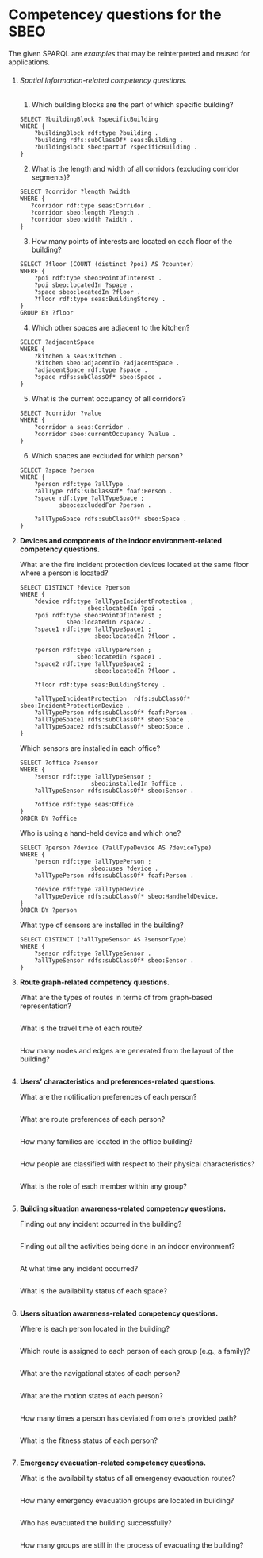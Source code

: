 # Competencey questions for the SBEO

The given SPARQL are _examples_ that may be reinterpreted and reused for applications.

1. ###### Spatial Information-related competency questions.
    1. Which building blocks are the part of which specific building?   

    ```
    SELECT ?buildingBlock ?specificBuilding
    WHERE {
        ?buildingBlock rdf:type ?building .
        ?building rdfs:subClassOf* seas:Building .
        ?buildingBlock sbeo:partOf ?specificBuilding . 
    }
    ```
    2. What is the length and width of all corridors (excluding corridor segments)?  
 
     ```
    SELECT ?corridor ?length ?width 
    WHERE {
        ?corridor rdf:type seas:Corridor .
        ?corridor sbeo:length ?length . 
        ?corridor sbeo:width ?width . 
    }
     ```
    
    3. How many points of interests are located on each floor of the building?   
    ```
    SELECT ?floor (COUNT (distinct ?poi) AS ?counter) 
    WHERE {
        ?poi rdf:type sbeo:PointOfInterest .
        ?poi sbeo:locatedIn ?space . 
        ?space sbeo:locatedIn ?floor . 
        ?floor rdf:type seas:BuildingStorey .
    }
    GROUP BY ?floor 
    ```
    
    4. Which other spaces are adjacent to the kitchen?   
    ```
    SELECT ?adjacentSpace
    WHERE {
        ?kitchen a seas:Kitchen .
        ?kitchen sbeo:adjacentTo ?adjacentSpace . 
        ?adjacentSpace rdf:type ?space . 
        ?space rdfs:subClassOf* sbeo:Space .
    }
    ```

    5. What is the current occupancy of all corridors?  
    ```
    SELECT ?corridor ?value
    WHERE {
        ?corridor a seas:Corridor .
        ?corridor sbeo:currentOccupancy ?value . 
    }
    ```

    6. Which spaces are excluded for which person?   
    ```
    SELECT ?space ?person
    WHERE {
        ?person rdf:type ?allType . 
        ?allType rdfs:subClassOf* foaf:Person . 
        ?space rdf:type ?allTypeSpace ;
               sbeo:excludedFor ?person . 

        ?allTypeSpace rdfs:subClassOf* sbeo:Space .
    }
    ```


2. **Devices and components of the indoor environment-related competency questions.**

    What are the fire incident protection devices located at the same floor where a person is located?  
    ```
    SELECT DISTINCT ?device ?person
    WHERE {
        ?device rdf:type ?allTypeIncidentProtection ;
                       sbeo:locatedIn ?poi .
        ?poi rdf:type sbeo:PointOfInterest ; 
                 sbeo:locatedIn ?space2 . 
        ?space1 rdf:type ?allTypeSpace1 ; 
                         sbeo:locatedIn ?floor .

        ?person rdf:type ?allTypePerson ;
                    sbeo:locatedIn ?space1 . 
        ?space2 rdf:type ?allTypeSpace2 ;
                         sbeo:locatedIn ?floor . 

        ?floor rdf:type seas:BuildingStorey .

        ?allTypeIncidentProtection  rdfs:subClassOf* sbeo:IncidentProtectionDevice .
        ?allTypePerson rdfs:subClassOf* foaf:Person . 
        ?allTypeSpace1 rdfs:subClassOf* sbeo:Space .
        ?allTypeSpace2 rdfs:subClassOf* sbeo:Space .
    }
    ```

    Which sensors are installed in each office?   
    ```
    SELECT ?office ?sensor
    WHERE {
        ?sensor rdf:type ?allTypeSensor ;
                        sbeo:installedIn ?office . 
        ?allTypeSensor rdfs:subClassOf* sbeo:Sensor . 

        ?office rdf:type seas:Office . 
    }
    ORDER BY ?office 
    ```

    Who is using a hand-held device and which one?  
    ```
    SELECT ?person ?device (?allTypeDevice AS ?deviceType)
    WHERE {
        ?person rdf:type ?allTypePerson ;
                        sbeo:uses ?device . 
        ?allTypePerson rdfs:subClassOf* foaf:Person . 

        ?device rdf:type ?allTypeDevice . 
        ?allTypeDevice rdfs:subClassOf* sbeo:HandheldDevice. 
    }
    ORDER BY ?person
    ```

    What type of sensors are installed in the building?   
    ```
    SELECT DISTINCT (?allTypeSensor AS ?sensorType)
    WHERE {
        ?sensor rdf:type ?allTypeSensor .
        ?allTypeSensor rdfs:subClassOf* sbeo:Sensor . 
    }
    ```




3. **Route graph-related competency questions.**

    What are the types of routes in terms of from graph-based representation?   
    ```
    ```

    What is the travel time of each route?   
    ```
    ```

    How many nodes and edges are generated from the layout of the building?   
    ```
    ```




4. **Users’ characteristics and preferences-related questions.**

    What are the notification preferences of each person?   
    ```
    ```

    What are route preferences of each person?   
    ```
    ```

    How many families are located in the office building?  
    ```
    ```

    How people are classified with respect to their physical characteristics?   
    ```
    ```

    What is the role of each member within any group?   
    ```
    ```





5. **Building situation awareness-related competency questions.**

    Finding out any incident occurred in the building?   
    ```
    ```

    Finding out all the activities being done in an indoor environment?   
    ```
    ```

    At what time any incident occurred?   
    ```
    ```

    What is the availability status of each space?   
    ```
    ```



6. **Users situation awareness-related competency questions.**

    Where is each person located in the building?   
    ```
    ```

    Which route is assigned to each person of each group (e.g., a family)?  
    ```
    ```

    What are the navigational states of each person?  
    ```
    ```

    What are the motion states of each person?  
    ```
    ```

    How many times a person has deviated from one's provided path?   
    ```
    ```

    What is the fitness status of each person?   
    ```
    ```





7. **Emergency evacuation-related competency questions.**

    What is the availability status of all emergency evacuation routes?   
    ```
    ```

    How many emergency evacuation groups are located in building?   
    ```
    ```

    Who has evacuated the building successfully?   
    ```
    ```

    How many groups are still in the process of evacuating the building?   
    ```
    ```

